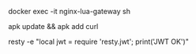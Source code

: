 
docker exec -it nginx-lua-gateway sh

apk update && apk add curl

resty -e "local jwt = require 'resty.jwt'; print('JWT OK')"
